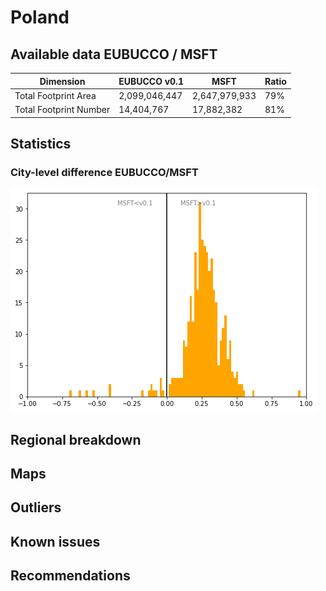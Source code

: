 
# Poland
## Available data EUBUCCO / MSFT

| Dimension    | EUBUCCO v0.1 | MSFT | Ratio |
| -------- | ------- | ------- | ------- |
|Total Footprint Area|2,099,046,447|2,647,979,933|79%|
|Total Footprint Number|14,404,767|17,882,382|81%|


## Statistics

### City-level difference EUBUCCO/MSFT 
 ![City-level difference EUBUCCO/MSFT](../imgs/city_diff/poland_city_diff.png)

## Regional breakdown
## Maps
## Outliers
## Known issues
## Recommendations
